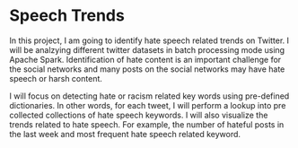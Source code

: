 # Speech Trends
In this project, I am going to identify hate speech related trends on Twitter. I will be analzying different twitter datasets in batch processing mode using Apache Spark. Identification of hate content is an important challenge for the social networks and many posts on the social networks may have hate speech or harsh content. 

I will focus on detecting hate or racism related key words using pre-defined dictionaries. In other words, for each tweet, I will perform a lookup into pre collected collections of hate speech keywords. I will also visualize the trends related to hate speech. For example, the number of hateful posts in the last week and most frequent hate speech related keyword. 
